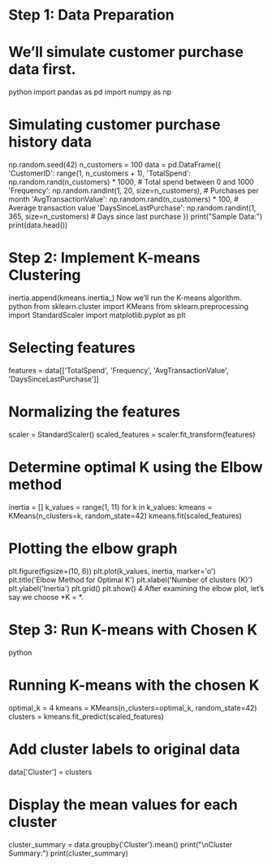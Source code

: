 # Step 1: Data Preparation
# We’ll simulate customer purchase data first.
python
import pandas as pd
import numpy as np
# Simulating customer purchase history data
np.random.seed(42)
n_customers = 100
data = pd.DataFrame({
 'CustomerID': range(1, n_customers + 1),
 'TotalSpend': np.random.rand(n_customers) * 1000, # Total spend between 0 and 1000
 'Frequency': np.random.randint(1, 20, size=n_customers), # Purchases per month
 'AvgTransactionValue': np.random.rand(n_customers) * 100, # Average transaction value
 'DaysSinceLastPurchase': np.random.randint(1, 365, size=n_customers) # Days since last 
purchase
})
print("Sample Data:")
print(data.head())
# Step 2: Implement K-means Clustering
 inertia.append(kmeans.inertia_) Now we’ll run the K-means algorithm.
python
from sklearn.cluster import KMeans
from sklearn.preprocessing import StandardScaler
import matplotlib.pyplot as plt
# Selecting features
features = data[['TotalSpend', 'Frequency', 'AvgTransactionValue', 'DaysSinceLastPurchase']]
# Normalizing the features
scaler = StandardScaler()
scaled_features = scaler.fit_transform(features)
# Determine optimal K using the Elbow method
inertia = []
k_values = range(1, 11)
for k in k_values:
 kmeans = KMeans(n_clusters=k, random_state=42)
 kmeans.fit(scaled_features)
# Plotting the elbow graph
plt.figure(figsize=(10, 6))
plt.plot(k_values, inertia, marker='o')
plt.title('Elbow Method for Optimal K')
plt.xlabel('Number of clusters (K)')
plt.ylabel('Inertia')
plt.grid()
plt.show()
4 After examining the elbow plot, let’s say we choose *K = *.
# Step 3: Run K-means with Chosen K
python
# Running K-means with the chosen K
optimal_k = 4
kmeans = KMeans(n_clusters=optimal_k, random_state=42)
clusters = kmeans.fit_predict(scaled_features)
# Add cluster labels to original data
data['Cluster'] = clusters
# Display the mean values for each cluster
cluster_summary = data.groupby('Cluster').mean()
print("\nCluster Summary:")
print(cluster_summary)
